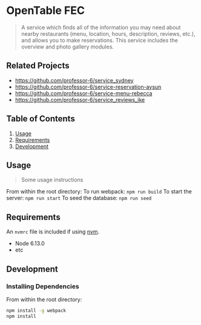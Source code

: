 # OpenTable FEC
> A service which finds all of the information you may need about nearby restaurants (menu, location, hours, description, reviews, etc.), and allows you to make reservations. This service includes the overview and photo gallery modules.

## Related Projects

  - https://github.com/professor-6/service_sydney
  - https://github.com/professor-6/service-reservation-aysun
  - https://github.com/professor-6/service-menu-rebecca
  - https://github.com/professor-6/service_reviews_ike

## Table of Contents

1. [Usage](#Usage)
1. [Requirements](#requirements)
1. [Development](#development)

## Usage

> Some usage instructions

From within the root directory:
To run webpack:
  ```npm run build```
To start the server:
  ```npm run start```
To seed the database:
  ```npm run seed```
  
## Requirements

An `nvmrc` file is included if using [nvm](https://github.com/creationix/nvm).

- Node 6.13.0
- etc

## Development

### Installing Dependencies

From within the root directory:

```sh
npm install -g webpack
npm install
```

